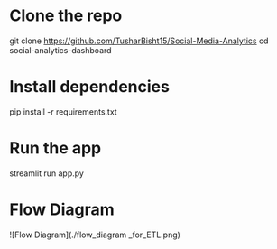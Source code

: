 # Clone the repo
git clone https://github.com/TusharBisht15/Social-Media-Analytics
cd social-analytics-dashboard

# Install dependencies
pip install -r requirements.txt

# Run the app
streamlit run app.py

# Flow Diagram 
![Flow Diagram](./flow_diagram _for_ETL.png)
